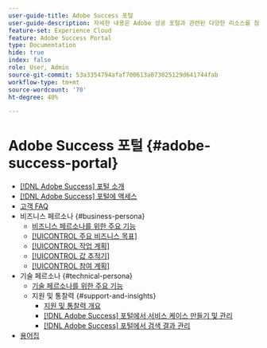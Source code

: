 ```yaml
---
user-guide-title: Adobe Success 포털
user-guide-description: 자세한 내용은 Adobe 성공 포털과 관련된 다양한 리소스를 참조하십시오.
feature-set: Experience Cloud
feature: Adobe Success Portal
type: Documentation
hide: true
index: false
role: User, Admin
source-git-commit: 53a3354794afaf700613a073025129d641744fab
workflow-type: tm+mt
source-wordcount: '70'
ht-degree: 40%

---
```



# Adobe Success 포털 {#adobe-success-portal}

- [ [!DNL Adobe Success] 포털 소개](/help/adobe-success-portal/adobe-success-portal-introduction.md)
- [ [!DNL Adobe Success] 포털에 액세스](/help/adobe-success-portal/access-to-the-adobe-success-portal.md)
- [고객 FAQ](/help/adobe-success-portal/adobe-success-portal-customer-faq.md)
- 비즈니스 페르소나 {#business-persona}
   - [비즈니스 페르소나를 위한 주요 기능](/help/adobe-success-portal/business-persona/key-functionalities-for-business-persona.md)
   - [[!UICONTROL 주요 비즈니스 목표]](/help/adobe-success-portal/business-persona/key-business-objectives.md)
   - [[!UICONTROL 작업 계획]](/help/adobe-success-portal/business-persona/action-plan.md)
   - [[!UICONTROL 값 추적기]](/help/adobe-success-portal/business-persona/value-tracker.md)
   - [[!UICONTROL 참여 계획]](/help/adobe-success-portal/business-persona/engagement-plan.md)
- 기술 페르소나 {#technical-persona}
   - [기술 페르소나를 위한 주요 기능](/help/adobe-success-portal/technical-persona/key-functionalities-for-technical-persona.md)
   - 지원 및 통찰력 {#support-and-insights}
      - [지원 및 통찰력 개요](/help/adobe-success-portal/technical-persona/support-and-insights/support-and-insights-overview.md)
      - [ [!DNL Adobe Success] 포털에서 서비스 케이스 만들기 및 관리](/help/adobe-success-portal/technical-persona/support-and-insights/create-and-manage-cases-in-the-adobe-success-portal.md)
      - [ [!DNL Adobe Success] 포털에서 검색 결과 관리](/help/adobe-success-portal/technical-persona/support-and-insights/manage-findings-adobe-success-portal.md)
- [용어집](/help/adobe-success-portal/glossary.md)
